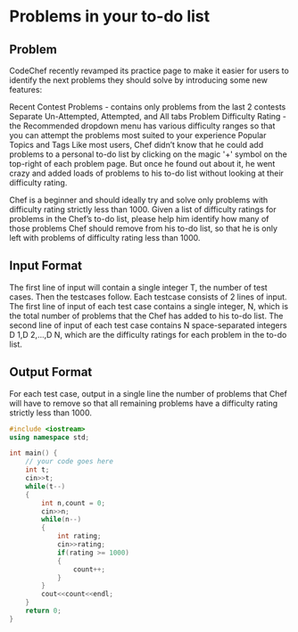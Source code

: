 # Problems in your to-do list
## Problem
CodeChef recently revamped its practice page to make it easier for users to identify the next problems they should solve by introducing some new features:

Recent Contest Problems - contains only problems from the last 2 contests
Separate Un-Attempted, Attempted, and All tabs
Problem Difficulty Rating - the Recommended dropdown menu has various difficulty ranges so that you can attempt the problems most suited to your experience
Popular Topics and Tags
Like most users, Chef didn’t know that he could add problems to a personal to-do list by clicking on the magic '+' symbol on the top-right of each problem page. But once he found out about it, he went crazy and added loads of problems to his to-do list without looking at their difficulty rating.

Chef is a beginner and should ideally try and solve only problems with difficulty rating strictly less than 1000. Given a list of difficulty ratings for problems in the Chef’s to-do list, please help him identify how many of those problems Chef should remove from his to-do list, so that he is only left with problems of difficulty rating less than 1000.

## Input Format
The first line of input will contain a single integer T, the number of test cases. Then the testcases follow.
Each testcase consists of 2 lines of input.
The first line of input of each test case contains a single integer, N, which is the total number of problems that the Chef has added to his to-do list.
The second line of input of each test case contains N space-separated integers D 1,D 2,…,D N, which are the difficulty ratings for each problem in the to-do list.
## Output Format
For each test case, output in a single line the number of problems that Chef will have to remove so that all remaining problems have a difficulty rating strictly less than 1000.

```cpp
#include <iostream>
using namespace std;

int main() {
	// your code goes here
	int t;
	cin>>t;
	while(t--)
	{
	    int n,count = 0;
	    cin>>n;
	    while(n--)
	    {
	        int rating;
	        cin>>rating;
	        if(rating >= 1000)
	        {
	            count++;
	        }
	    }
	    cout<<count<<endl;
	}
	return 0;
}

```